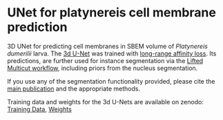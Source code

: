 # UNet for platynereis cell membrane prediction

3D UNet for predicting cell membranes in SBEM volume of *Platynereis dumerilii* larva.
The [3d U-Net](https://link.springer.com/chapter/10.1007/978-3-319-46723-8_49) was trained with [long-range affinity loss](https://arxiv.org/abs/1706.00120).
Its predictions, are further used for instance segmentation via the [Lifted Multicut workflow](https://www.frontiersin.org/articles/10.3389/fcomp.2019.00006/full), including priors from the nucleus segmentation.

If you use any of the segmentation functionality provided, please cite the [main publication](https://www.biorxiv.org/content/10.1101/2020.02.26.961037v1) and the appropriate methods. 

Training data and weights for the 3d U-Nets are available on zenodo:
[Training Data](https://zenodo.org/record/3675220/files/membrane.zip?download=1), [Weights](https://zenodo.org/record/3675288/files/cilia.nn?download=1)
